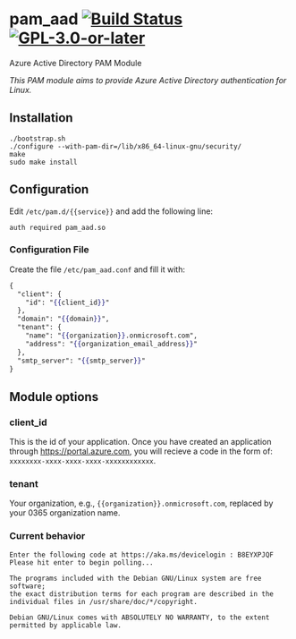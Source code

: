 # pam_aad [![Build Status][travis-badge]][travis-url] [![GPL-3.0-or-later][gpl-badge]][gpl-license]

Azure Active Directory PAM Module

_This PAM module aims to provide Azure Active Directory authentication for Linux._

## Installation

```
./bootstrap.sh
./configure --with-pam-dir=/lib/x86_64-linux-gnu/security/
make
sudo make install
```

## Configuration

Edit `/etc/pam.d/{{service}}` and add the following line:

```
auth required pam_aad.so
``` 

### Configuration File

Create the file ```/etc/pam_aad.conf``` and fill it with:

```mustache
{ 
  "client": {
    "id": "{{client_id}}"
  },
  "domain": "{{domain}}",
  "tenant": {
    "name": "{{organization}}.onmicrosoft.com",
    "address": "{{organization_email_address}}"
  },
  "smtp_server": "{{smtp_server}}"
}
```

## Module options

### client_id

This is the id of your application. Once you have created an application through <https://portal.azure.com>,
you will recieve a code in the form of: `xxxxxxxx-xxxx-xxxx-xxxx-xxxxxxxxxxxx`.

### tenant

Your organization, e.g., `{{organization}}.onmicrosoft.com`, replaced by your 0365 organization name. 

### Current behavior

```terminal
Enter the following code at https://aka.ms/devicelogin : B8EYXPJQF
Please hit enter to begin polling...

The programs included with the Debian GNU/Linux system are free software;
the exact distribution terms for each program are described in the
individual files in /usr/share/doc/*/copyright.

Debian GNU/Linux comes with ABSOLUTELY NO WARRANTY, to the extent
permitted by applicable law.
```

[gpl-badge]: https://img.shields.io/badge/license-GPL-green.svg
[gpl-license]: COPYING
[travis-badge]: https://travis-ci.org/CyberNinjas/pam_aad.svg?branch=c-dev
[travis-url]: https://travis-ci.org/CyberNinjas/pam_aad
